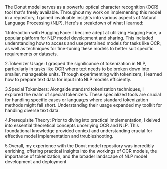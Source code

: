 The Donut model serves as a powerful optical character recognition (OCR) tool that's freely available. Throughout my work on implementing this model in a repository, I gained invaluable insights into various aspects of Natural Language Processing (NLP). Here's a breakdown of what I learned:

1.Interaction with Hugging Face: I became adept at utilizing Hugging Face, a popular platform for NLP model development and sharing. This included understanding how to access and use pretrained models for tasks like OCR, as well as techniques for fine-tuning these models to better suit specific requirements or datasets.


2.Tokenizer Usage: I grasped the significance of tokenization in NLP, particularly in tasks like OCR where text needs to be broken down into smaller, manageable units. Through experimenting with tokenizers, I learned how to prepare text data for input into NLP models efficiently.


3.Special Tokenizers: Alongside standard tokenization techniques, I explored the realm of special tokenizers. These specialized tools are crucial for handling specific cases or languages where standard tokenization methods might fall short. Understanding their usage expanded my toolkit for handling diverse text data.


4.Prerequisite Theory: Prior to diving into practical implementation, I delved into essential theoretical concepts underlying OCR and NLP. This foundational knowledge provided context and understanding crucial for effective model implementation and troubleshooting.


5.Overall, my experience with the Donut model repository was incredibly enriching, offering practical insights into the workings of OCR models, the importance of tokenization, and the broader landscape of NLP model development and deployment
